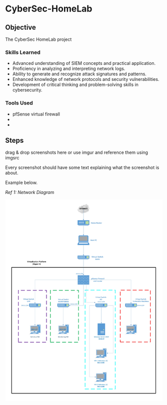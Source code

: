 # CyberSec-HomeLab

## Objective

The CyberSec HomeLab project 

### Skills Learned

- Advanced understanding of SIEM concepts and practical application.
- Proficiency in analyzing and interpreting network logs.
- Ability to generate and recognize attack signatures and patterns.
- Enhanced knowledge of network protocols and security vulnerabilities.
- Development of critical thinking and problem-solving skills in cybersecurity.

### Tools Used

- pfSense virtual firewall
- 
- 

## Steps
drag & drop screenshots here or use imgur and reference them using imgsrc

Every screenshot should have some text explaining what the screenshot is about.

Example below.

*Ref 1: Network Diagram*

![Network Diagram](https://github.com/gaman547/CyberSec-HomeLab/blob/main/Network%20Diagram%20HomeLab.jpg)
